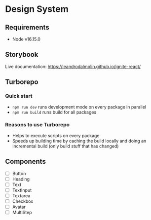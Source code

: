 # Design System

## Requirements

- Node v16.15.0

## Storybook

Live documentation: https://leandrodalmolin.github.io/ignite-react/

## Turborepo

### Quick start
- `npm run dev` runs development mode on every package in parallel
- `npm run build` runs build for all packages

### Reasons to use Turborepo
- Helps to execute scripts on every package
- Speeds up building time by caching the build locally and doing an incremental build (only build stuff that has changed)

## Components

- [ ] Button
- [ ] Heading
- [ ] Text
- [ ] TextInput
- [ ] Textarea
- [ ] Checkbox
- [ ] Avatar
- [ ] MultiStep